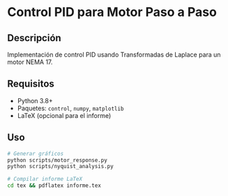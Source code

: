 # Control PID para Motor Paso a Paso

## Descripción
Implementación de control PID usando Transformadas de Laplace para un motor NEMA 17.

## Requisitos
- Python 3.8+
- Paquetes: `control`, `numpy`, `matplotlib`
- LaTeX (opcional para el informe)

## Uso
```bash
# Generar gráficos
python scripts/motor_response.py
python scripts/nyquist_analysis.py

# Compilar informe LaTeX
cd tex && pdflatex informe.tex
